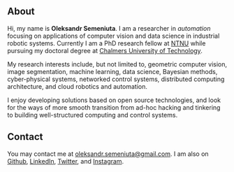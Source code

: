 <!--
.. title: Oleksandr Semeniuta
.. slug: index
.. date: 2017-04-17 13:57:38 UTC+02:00
.. tags:
.. category:
.. link:
.. description:
.. type: text
-->

## About

Hi, my name is **Oleksandr Semeniuta**. I am a researcher in *automation*  focusing on applications of computer vision and data science in industrial robotic systems. Currently I am a PhD research fellow at [NTNU](https://www.ntnu.edu/) while pursuing my doctoral degree at [Chalmers University of Technology](http://www.chalmers.se/).

My research interests include, but not limited to, geometric computer vision, image segmentation, machine learning, data science, Bayesian methods, cyber-physical systems, networked control systems, distributed computing architecture, and cloud robotics and automation.

I enjoy developing solutions based on open source technologies, and look for the ways of more smooth transition from ad-hoc hacking and tinkering to building well-structured computing and control systems.

## Contact

You may contact me at oleksandr.semeniuta@gmail.com. I am also on [Github](https://github.com/semeniuta), [LinkedIn](https://www.linkedin.com/in/semeniuta/), [Twitter](https://twitter.com/OSemeniuta), and [Instagram](https://www.instagram.com/oleksandr_s/).
